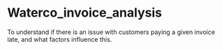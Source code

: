 # Waterco_invoice_analysis
To understand if there is an issue with customers paying a given invoice late, and what factors influence this. 

